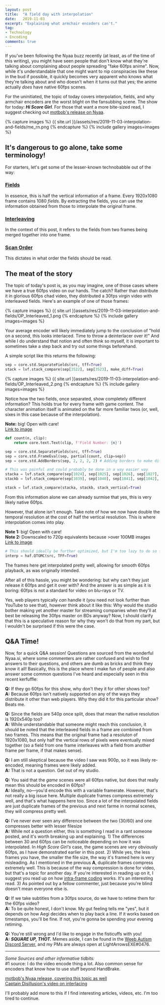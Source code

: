 ```yaml
---
layout: post
title:  "A field day with interpolation"
date:   2019-11-03
excerpt: "Explaining what armchair encoders can't."
tag:
- Technology
- Encoding
comments: true
---
```


If you've been following the Nyaa buzz recently (at least, as of the time of this writing), you might have seen people that don't know what they're talking about complaining about people spreading "fake 60fps anime". Now, while it's understandable that one might want to nip conspiracies like these in the bud if possible, it quickly becomes very apparent who knows what they're talking about and who doesn't when it turns out that yes; the anime actually *does* have native 60fps scenes.

For the uninitiated, the topic of today covers interpolation, fields, and why armchair encoders are the worst blight on the fansubbing scene. The show for today: ***Hi Score Girl***. For those that want a more bite-sized read, I suggest checking out [motbob's release on Nyaa](https://nyaa.si/view/1190356).

{% capture images %} {{ site.url }}/assets/res/2019-11-03-interpolation-and-fields/me_rn.png {% endcapture %} {% include gallery images=images %}

## It's dangerous to go alone, take some terminology!

For starters, let's get some of the lesser-known technobabble out of the way:

### <u>Fields</u>
In essence, this is half the vertical information of a frame. Every 1920x1080 frame contains 1080 *fields*. By extracting the fields, you can use the information obtained from those to interpolate the original frame.

### <u>Interleaving</u>
In the context of this post, it refers to the fields from two frames being merged together into one frame.

### <u>Scan Order</u>
This dictates in what order the fields should be read.

## The meat of the story

The topic of today's post is, as you may imagine, one of those cases where we have a true 60fps video on our hands. The catch? Rather than distribute it in glorious 60fps chad video, they distributed a 30fps virgin video with interleaved fields. Here's an example of one of those frames:

{% capture images %} {{ site.url }}assets/res/2019-11-03-interpolation-and-fields/OP_Interleaved_1.png {% endcapture %} {% include gallery images=images %}


Your average encoder will likely immediately jump to the conclusion of "hold on a second, this looks interlaced. Time to throw a deinterlacer over it!" And while I do understand that notion and often think so myself, it is important to sometimes take a step back and try out some things beforehand.

A simple script like this returns the following:
```py
sep = core.std.SeparateFields(src, tff=True)
stack = lvf.stack_compare(sep[3522], sep[3523], make_diff=True)
```

{% capture images %} {{ site.url }}assets/res/2019-11-03-interpolation-and-fields/OP_Interleaved_2.png {% endcapture %} {% include gallery images=images %}

Notice how the two fields, once separated, show completely different information? This holds true for every frame with game content. The character animation itself is animated on the far more familiar twos (or, well, sixes in this case because of the interpolation).

**Note:** big! Open with care!<br>
[Link to image](https://files.catbox.moe/64d6og.png)


```py
def count(n, clip):
    return core.text.Text(clip, f'Field Number: {n}')

sep = core.std.SeparateFields(src, tff=True)
sep = core.std.FrameEval(sep, partial(count, clip=sep))
sep = core.std.AddBorders(sep, 2, 2, 2, 2) # Adding borders to make different frames clearer

# This was painful and could probably be done in a way easier way
stacka = lvf.stack_compare(sep[1024], sep[1025], sep[1026], sep[1027], sep[1028], sep[1029], sep[1030], sep[1031], sep[1032], sep[1033], sep[1034], sep[1035], sep[1036], sep[1037], sep[1038])
stackb = lvf.stack_compare(sep[1039], sep[1040], sep[1041], sep[1042], sep[1043], sep[1044], sep[1045], sep[1046], sep[1047], sep[1048], sep[1049], sep[1050], sep[1051], sep[1052], sep[1053])

stack = lvf.stack_compare(stacka, stackb, stack_vertical=True)
```

From this information alone we can already surmise that yes, this is very likely native 60fps.

However, that alone isn't enough. Take note of how we now have double the temporal resolution at the cost of half the vertical resolution. This is where interpolation comes into play.

**Note 1:** big! Open with care!<br>
**Note 2:** Downscaled to 720p equivalents because >over 100MB images<br>
[Link to image](https://files.catbox.moe/uip8jr.png)

```py
# This should ideally be further optimized, but I'm too lazy to do so for this example.
interp = haf.QTGMC(src, TFF=True)
```

The frames here get interpolated pretty well, allowing for smooth 60fps playback, as was originally intended.

After all of this hassle, you might be wondering: but why can't they just release it 60fps and get it over with? And the answer is as simple as it is boring: 60fps is not a standard for video on blu-rays or TV.

Yes, web players typically *can* handle it (you need not look further than YouTube to see that), however think about it like this: Why would the studio bother making yet another master for streaming companies when they'll at best be releasing the 30fps master on BDs anyway? Now, I should clarify that this is a speculative reason for why they won't do that from my part, but I wouldn't be surprised if this were the case.

## Q&A Time!

Now, for a quick Q&A session! Questions are sourced from the wonderful Nyaa.si, where some commenters are rather confused and wish to find answers to their questions, and others are dumb as bricks and think they know it all! Basically, this is the place where I make fun of people and also answer some common questions I've heard and especially seen in this recent kerfuffle:

**Q:** If they go 60fps for this show, why don't they it for other shows too?<br>
**A:** Because 60fps isn't natively supported on any of the ways they distribute it other than web players. Why they did it for this particular show? Beats me.

**Q:** Since the fields are 540p once split, does that mean the native resolution is 1920x540p too?<br>
**A:** While understandable that someone might reach this conclusion, it should be noted that the interleaved fields in a frame are combined from two frames. This means that the original frame had a resoluton of 1920x1080, but only half the vertical rows of pixels were eventually mixed together (so a field from one frame interleaves with a field from another frame per frame, if that makes sense).

**Q:** I am still skeptical because the video I saw was 900p, so it was likely re-encoded, meaning frames were likely added.<br>
**A:** That is not a question. Get out of my studio.

**Q:** You said that the *game* scenes were all 60fps native, but does that really mean this should be encoded in 60fps?<br>
**A:** Ideally, no—you'd encode this with a variable framerate. However, that's not really a big issue here. Multiple duplicate frames compress extremely well, and that's what happens here too. Since a lot of the interpolated fields are just duplicate frames of the previous and next farme in normal scenes, they will compress pretty well.

**Q:** I’ve never ever seen any difference between the two (30/60) and one compresses better with lesser filesize<br>
**A:** While not a question either, this is something I read in a rant someone posted, and it's worth breaking up and explaining. 1) The differences between 30 and 60fps can be noticeable depending on how it was interpolated. In *High Score Girl's* case, the game scenes are very obviously 60fps, as I have demonstrated earlier in this post. 2) While yes, the less frames you have, the smaller the file size, the way it's framed here is very misleading. As I mentioned in the previous **A**, duplicate frames compress extremely well. This is because of the way compression is done for video, but that's a topic for another day. If you're interested in reading up on it, I suggest you read up on how [intra-frame coding](https://en.wikipedia.org/wiki/Intra-frame_coding) works. It's an interesting read. 3) As pointed out by a fellow commenter, just because you're blind doesn't mean everyone else is.

**Q:** If we take subtitles from a 30fps source, do we have to retime them for the 60fps video?<br>
**A:** To be quite honest, I don't know. My gut feeling tells me "yes", but it depends on how Aegi decides when to play back a line. If it works based on timestamps, you'll be fine. If not, you're gonna be spending your evening retiming.

**Q:** You're still wrong and I'd like to engage in the fisticuffs with you!<br>
**A:** ***SQUARE UP, THOT.*** Memes aside, I can be found in the [Weeb Autism Discord Server](https://discord.gg/ZB7ZXbN), and my PMs are always open at LightArrowsEXE#0476.

<hr>

*Some Sources and other informative tidbits:*<br>
#1 source: I do the video encode thing a lot. Also common sense for encoders that know how to use stuff beyond HandBrake.

[motbob's Nyaa release, covering this topic as well](https://nyaa.si/view/1190356)<br>
[Captain Disillusion's video on interlacing](https://www.youtube.com/watch?v=5eu_KjKsnpM)<br>

I'll probably add more to this if I find interesting articles, videos, etc. I'm too tired to continue.